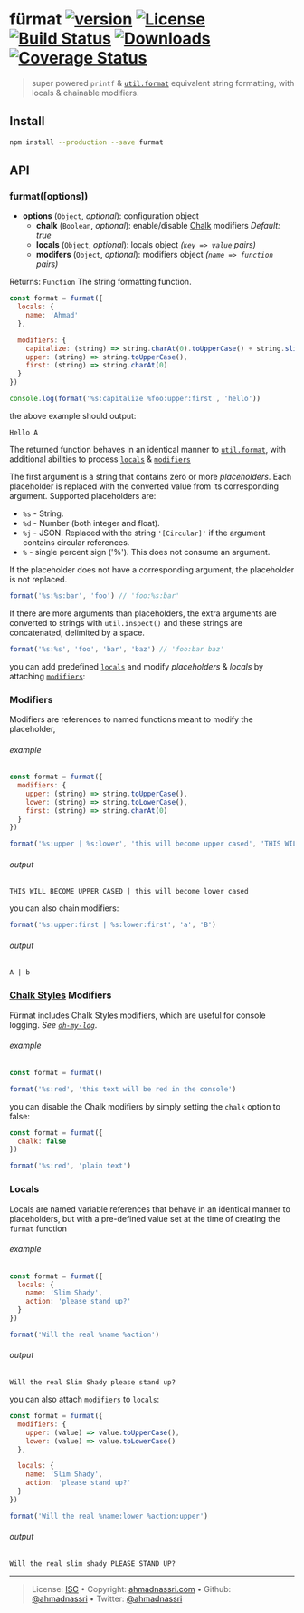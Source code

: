 # fürmat [![version][npm-version]][npm-url] [![License][license-image]][license-url] [![Build Status][travis-image]][travis-url] [![Downloads][npm-downloads]][npm-url] [![Coverage Status][codeclimate-coverage]][codeclimate-url]

> super powered `printf` & [`util.format`](https://nodejs.org/api/util.html#util_util_format_format) equivalent string formatting, with locals & chainable modifiers.

## Install

```bash
npm install --production --save furmat
```

## API

### furmat([options])

- **options** (`Object`, *optional*): configuration object
  - **chalk** (`Boolean`, *optional*): enable/disable [Chalk](https://github.com/chalk/chalk) modifiers *Default: true*
  - **locals** (`Object`, *optional*): locals object *(`key => value` pairs)*
  - **modifers** (`Object`, *optional*): modifiers object *(`name => function` pairs)*

Returns: `Function` The string formatting function.

```js
const format = furmat({
  locals: {
    name: 'Ahmad'
  },

  modifiers: {
    capitalize: (string) => string.charAt(0).toUpperCase() + string.slice(1),
    upper: (string) => string.toUpperCase(),
    first: (string) => string.charAt(0)
  }
})

console.log(format('%s:capitalize %foo:upper:first', 'hello'))
```

the above example should output:

```
Hello A
```

The returned function behaves in an identical manner to [`util.format`](https://nodejs.org/api/util.html#util_util_format_format), with additional abilities to process [`locals`](#locals) & [`modifiers`](#modifiers)

The first argument is a string that contains zero or more *placeholders*. Each placeholder is replaced with the converted value from its corresponding argument. Supported placeholders are:

- `%s` - String.
- `%d` - Number (both integer and float).
- `%j` - JSON. Replaced with the string `'[Circular]'` if the argument contains circular references.
- `%` - single percent sign ('%'). This does not consume an argument.

If the placeholder does not have a corresponding argument, the placeholder is not replaced.

```js
format('%s:%s:bar', 'foo') // 'foo:%s:bar'
```

If there are more arguments than placeholders, the extra arguments are converted to strings with `util.inspect()` and these strings are concatenated, delimited by a space.

```js
format('%s:%s', 'foo', 'bar', 'baz') // 'foo:bar baz'
```

you can add predefined [`locals`](#locals) and modify *placeholders* & *locals* by attaching [`modifiers`](#modifiers):

### Modifiers

Modifiers are references to named functions meant to modify the placeholder,

###### example

```js
const format = furmat({
  modifiers: {
    upper: (string) => string.toUpperCase(),
    lower: (string) => string.toLowerCase(),
    first: (string) => string.charAt(0)
  }
})

format('%s:upper | %s:lower', 'this will become upper cased', 'THIS WILL BECOME LOWER CASED')
```

###### output

```
THIS WILL BECOME UPPER CASED | this will become lower cased
```

you can also chain modifiers:

```js
format('%s:upper:first | %s:lower:first', 'a', 'B')
```

###### output

```
A | b
```

### [Chalk Styles](https://github.com/chalk/chalk) Modifiers

Fürmat includes Chalk Styles modifiers, which are useful for console logging. *See [`oh-my-log`](https://github.com/ahmadnassri/oh-my-log)*.

###### example

```js
const format = furmat()

format('%s:red', 'this text will be red in the console')
```

you can disable the Chalk modifiers by simply setting the `chalk` option to false:

```js
const format = furmat({
  chalk: false
})

format('%s:red', 'plain text')
```

### Locals

Locals are named variable references that behave in an identical manner to placeholders, but with a pre-defined value set at the time of creating the `furmat` function

###### example

```js
const format = furmat({
  locals: {
    name: 'Slim Shady',
    action: 'please stand up?'
  }
})

format('Will the real %name %action')
```

###### output

```
Will the real Slim Shady please stand up?
```

you can also attach [`modifiers`](#modifiers) to `locals`:

```js
const format = furmat({
  modifiers: {
    upper: (value) => value.toUpperCase(),
    lower: (value) => value.toLowerCase()
  },

  locals: {
    name: 'Slim Shady',
    action: 'please stand up?'
  }
})

format('Will the real %name:lower %action:upper')
```

###### output

```
Will the real slim shady PLEASE STAND UP?
```

---
> License: [ISC][license-url] &bull; 
> Copyright: [ahmadnassri.com](https://www.ahmadnassri.com) &bull; 
> Github: [@ahmadnassri](https://github.com/ahmadnassri) &bull; 
> Twitter: [@ahmadnassri](https://twitter.com/ahmadnassri)

[license-url]: http://choosealicense.com/licenses/isc/
[license-image]: https://img.shields.io/github/license/ahmadnassri/furmat.svg?style=flat-square

[travis-url]: https://travis-ci.org/ahmadnassri/furmat
[travis-image]: https://img.shields.io/travis/ahmadnassri/furmat.svg?style=flat-square

[npm-url]: https://www.npmjs.com/package/furmat
[npm-version]: https://img.shields.io/npm/v/furmat.svg?style=flat-square
[npm-downloads]: https://img.shields.io/npm/dm/furmat.svg?style=flat-square

[codeclimate-url]: https://codeclimate.com/github/ahmadnassri/furmat
[codeclimate-coverage]: https://api.codeclimate.com/v1/badges/9ed829b3e93e46b50c80/test_coverage?style=flat-square
